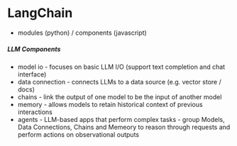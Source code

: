 # LangChain
 - modules (python) / components (javascript)

##### LLM Components
 - model io - focuses on basic LLM I/O (support text completion and chat interface)
 - data connection - connects LLMs to a data source (e.g. vector store / docs)
 - chains - link the output of one model to be the input of another model
 - memory - allows models to retain historical context of previous interactions
 - agents - LLM-based apps that perform complex tasks - group Models, Data Connections, Chains and Memeory to reason through requests and perform actions on observational outputs

